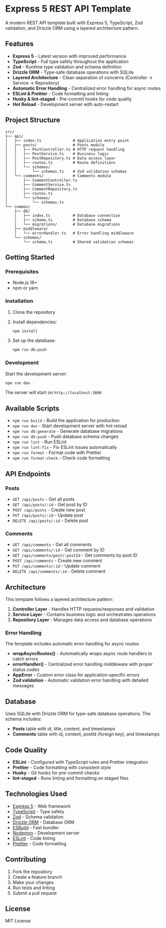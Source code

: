 # Express 5 REST API Template

A modern REST API template built with Express 5, TypeScript, Zod validation, and Drizzle ORM using a layered architecture pattern.

## Features

- **Express 5** - Latest version with improved performance
- **TypeScript** - Full type safety throughout the application
- **Zod** - Runtime type validation and schema definition
- **Drizzle ORM** - Type-safe database operations with SQLite
- **Layered Architecture** - Clean separation of concerns (Controller → Service → Repository)
- **Automatic Error Handling** - Centralized error handling for async routes
- **ESLint & Prettier** - Code formatting and linting
- **Husky & lint-staged** - Pre-commit hooks for code quality
- **Hot Reload** - Development server with auto-restart

## Project Structure

```
src/
├── api/
│   ├── index.ts              # Application entry point
│   ├── posts/                # Posts module
│   │   ├── PostController.ts # HTTP request handling
│   │   ├── PostService.ts    # Business logic
│   │   ├── PostRepository.ts # Data access layer
│   │   ├── routes.ts         # Route definitions
│   │   └── schemas/
│   │       └── schemas.ts    # Zod validation schemas
│   └── comments/             # Comments module
│       ├── CommentController.ts
│       ├── CommentService.ts
│       ├── CommentRepository.ts
│       ├── routes.ts
│       └── schemas/
│           └── schemas.ts
└── common/
    ├── db/
    │   ├── index.ts          # Database connection
    │   ├── schema.ts         # Database schema
    │   └── migrations/       # Database migrations
    ├── middleware/
    │   └── errorHandler.ts   # Error handling middleware
    └── schemas/
        └── schema.ts         # Shared validation schemas
```

## Getting Started

### Prerequisites

- Node.js 18+
- npm or yarn

### Installation

1. Clone the repository
2. Install dependencies:
   ```bash
   npm install
   ```

3. Set up the database:
   ```bash
   npm run db:push
   ```

### Development

Start the development server:
```bash
npm run dev
```

The server will start on `http://localhost:3000`

## Available Scripts

- `npm run build` - Build the application for production
- `npm run dev` - Start development server with hot reload
- `npm run db:generate` - Generate database migrations
- `npm run db:push` - Push database schema changes
- `npm run lint` - Run ESLint
- `npm run lint:fix` - Fix ESLint issues automatically
- `npm run format` - Format code with Prettier
- `npm run format:check` - Check code formatting

## API Endpoints

### Posts
- `GET /api/posts` - Get all posts
- `GET /api/posts/:id` - Get post by ID
- `POST /api/posts` - Create new post
- `PUT /api/posts/:id` - Update post
- `DELETE /api/posts/:id` - Delete post

### Comments
- `GET /api/comments` - Get all comments
- `GET /api/comments/:id` - Get comment by ID
- `GET /api/comments/post/:postId` - Get comments by post ID
- `POST /api/comments` - Create new comment
- `PUT /api/comments/:id` - Update comment
- `DELETE /api/comments/:id` - Delete comment

## Architecture

This template follows a layered architecture pattern:

1. **Controller Layer** - Handles HTTP requests/responses and validation
2. **Service Layer** - Contains business logic and orchestrates operations
3. **Repository Layer** - Manages data access and database operations

### Error Handling

The template includes automatic error handling for async routes:
- **wrapAsyncRoutes()** - Automatically wraps async route handlers to catch errors
- **errorHandler()** - Centralized error handling middleware with proper status codes
- **AppError** - Custom error class for application-specific errors
- **Zod validation** - Automatic validation error handling with detailed messages

## Database

Uses SQLite with Drizzle ORM for type-safe database operations. The schema includes:
- **Posts** table with id, title, content, and timestamps
- **Comments** table with id, content, postId (foreign key), and timestamps

## Code Quality

- **ESLint** - Configured with TypeScript rules and Prettier integration
- **Prettier** - Code formatting with consistent style
- **Husky** - Git hooks for pre-commit checks
- **lint-staged** - Runs linting and formatting on staged files

## Technologies Used

- [Express 5](https://expressjs.com/) - Web framework
- [TypeScript](https://www.typescriptlang.org/) - Type safety
- [Zod](https://zod.dev/) - Schema validation
- [Drizzle ORM](https://orm.drizzle.team/) - Database ORM
- [ESBuild](https://esbuild.github.io/) - Fast bundler
- [Nodemon](https://nodemon.io/) - Development server
- [ESLint](https://eslint.org/) - Code linting
- [Prettier](https://prettier.io/) - Code formatting

## Contributing

1. Fork the repository
2. Create a feature branch
3. Make your changes
4. Run tests and linting
5. Submit a pull request

## License

MIT License